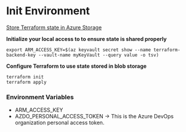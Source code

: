 

# Init Environment

[Store Terraform state in Azure Storage](https://docs.microsoft.com/en-us/azure/developer/terraform/store-state-in-azure-storage)

**Initialize your local access to to ensure state is shared properly**

```shell
export ARM_ACCESS_KEY=$(az keyvault secret show --name terraform-backend-key --vault-name myKeyVault --query value -o tsv)
```

**Configure Terraform to use state stored in blob storage**
```shell
terraform init
terraform apply
```




### Environment Variables
* ARM_ACCESS_KEY
* AZDO_PERSONAL_ACCESS_TOKEN -> This is the Azure DevOps organization personal access token.